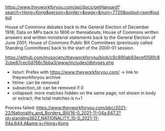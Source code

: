 

https://www.theyworkforyou.com/api/docs/getHansard?search=Hong+Kong&person=&order=&page=&num=7720&output=json#output

House of Commons debates back to the General Election of December 1918;
Data on MPs back to 1806 or thereabouts;
House of Commons written answers and written ministerial statements back to the General Election of June 2001;
House of Commons Public Bill Committees (previously called Standing Committees) back to the start of the 2000–01 session.


https://github.com/mysociety/theyworkforyou/blob/c9c890ab93ecef056fc82cbe87cec0d766c5bba3/www/includes/dbtypes.php
* listurl: Prefex with https://www.theyworkforyou.com/ -> link to theyworkforyou archive
* htime: can be removed
* subsection_id: can be removed if 0
* collapsed: more matches hidden on the same page; not shown in body or extract; the total matches is n+1


Process failed: https://www.theyworkforyou.com/pbc/2021-22/Nationality_and_Borders_Bill/16-0_2021-11-04a.647.2?id=standing3627_NATIONALITY_15-0_2021-11-04a.644.4&amp;s=Hong+Kong